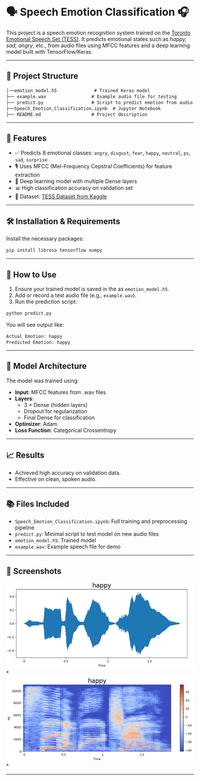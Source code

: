 
# 🗣️ Speech Emotion Classification 🎧

This project is a speech emotion recognition system trained on the [Toronto Emotional Speech Set (TESS)](https://www.kaggle.com/datasets/ejlok1/toronto-emotional-speech-set-tess). It predicts emotional states such as *happy, sad, angry*, etc., from audio files using MFCC features and a deep learning model built with TensorFlow/Keras.

---

## 📁 Project Structure

```
│──emotion_model.h5              # Trained Keras model
├── example.wav                 # Example audio file for testing
├── predict.py                  # Script to predict emotion from audio
├──Speech_Emotion_Classification.ipynb  # Jupyter Notebook
├── README.md                   # Project description
```

---

## 🚀 Features

- ✅ Predicts 8 emotional classes: `angry`, `disgust`, `fear`, `happy`, `neutral`, `ps`, `sad`, `surprise`
- 🎙️ Uses MFCC (Mel-Frequency Cepstral Coefficients) for feature extraction
- 🧠 Deep learning model with multiple Dense layers
- 📊 High classification accuracy on validation set
- 📁 Dataset: [TESS Dataset from Kaggle](https://www.kaggle.com/datasets/ejlok1/toronto-emotional-speech-set-tess)

---

## 🛠️ Installation & Requirements

Install the necessary packages:

```bash
pip install librosa tensorflow numpy
```

---

## 🧪 How to Use

1. Ensure your trained model is saved in the as `emotion_model.h5`.
2. Add or record a test audio file (e.g., `example.wav`).
3. Run the prediction script:

```bash
python predict.py
```

You will see output like:

```
Actual Emotion: happy
Predicted Emotion: happy
```

---

## 🧠 Model Architecture

The model was trained using:

- **Input**: MFCC features from .wav files
- **Layers**:
  - 3 × Dense (hidden layers)
  - Dropout for regularization
  - Final Dense for classification
- **Optimizer**: Adam
- **Loss Function**: Categorical Crossentropy

---

## 📈 Results

- Achieved high accuracy on validation data.
- Effective on clean, spoken audio.

---

## 📚 Files Included

- `Speech_Emotion_Classification.ipynb`: Full training and preprocessing pipeline
- `predict.py`: Minimal script to test model on new audio files
- `emotion_model.h5`: Trained model
- `example.wav`: Example speech file for demo

---

## 📸 Screenshots

![alt text](https://github.com/Harsh3202/Speech-Emotion-Recognition-model/blob/afe8af50c0947a15b5e829af0ea6545548a9be1c/Screenshot%202025-05-17%20003619.png)*
![alt text](https://github.com/Harsh3202/Speech-Emotion-Recognition-model/blob/afe8af50c0947a15b5e829af0ea6545548a9be1c/Screenshot%202025-05-17%20003713.png)*


---
